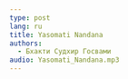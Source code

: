```yaml
---
type: post
lang: ru
title: Yasomati Nandana
authors:
  - Бхакти Судхир Госвами
audio: Yasomati_Nandana.mp3
---
```

